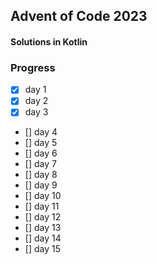 ## Advent of Code 2023

#### Solutions in Kotlin

### Progress

- [x] day 1
- [x] day 2
- [x] day 3
- [] day 4
- [] day 5
- [] day 6
- [] day 7
- [] day 8
- [] day 9
- [] day 10
- [] day 11
- [] day 12
- [] day 13
- [] day 14
- [] day 15
